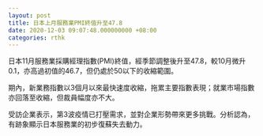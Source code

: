 ```yaml
---
layout: post
title: 日本上月服務業PMI終值升至47.8
date: 2020-12-03 09:07:48.000000000 +08:00
categories: rthk
---
```


日本11月服務業採購經理指數(PMI)終值，經季節調整後升至47.8，較10月微升0.1，亦高過初值的46.7，但仍處於50以下的收縮範圍。

期內，新業務指數以3個月以來最快速度收縮，拖累主要指數表現；就業市場指數亦回落至收縮，但裁員幅度亦不大。

受訪企業表示，第3波疫情已打壓需求，並對企業形勢帶來更多挑戰。分析認為，有跡象顯示日本服務業的初步復蘇失去動力。
